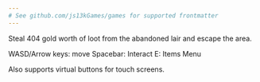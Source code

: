 ```yaml
---
# See github.com/js13kGames/games for supported frontmatter
---
```

Steal 404 gold worth of loot from the abandoned lair and escape the area.

WASD/Arrow keys: move
Spacebar: Interact
E: Items Menu

Also supports virtual buttons for touch screens.